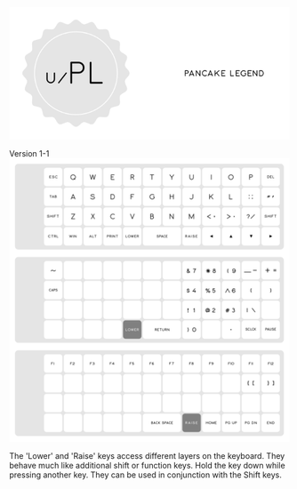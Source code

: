 ![Pancake Legend Seal](https://github.com/PancakeLegend/Keyboards/blob/master/Pancake%20Legend%20Seal.svg)

Version 1-1
![Keymap](https://github.com/PancakeLegend/Keyboards/blob/master/PLMiT%20Keymap%201-1.svg)

The 'Lower' and 'Raise' keys access different layers on the keyboard. They behave much like additional shift or function keys. Hold the key down while pressing another key. They can be used in conjunction with the Shift keys. 